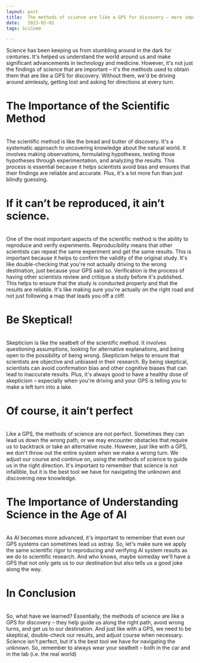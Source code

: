 ```yaml
---
layout: post
title:  The methods of science are like a GPS for discovery – more important than the final destination
date:   2023-05-01
tags: SciComm 

---
```

Science has been keeping us from stumbling around in the dark for centuries. It's helped us understand the world around us and make significant advancements in technology and medicine. However, it's not just the findings of science that are important – it's the methods used to obtain them that are like a GPS for discovery. Without them, we'd be driving around aimlessly, getting lost and asking for directions at every turn.

# The Importance of the Scientific Method
<br>
The scientific method is like the bread and butter of discovery. It's a systematic approach to uncovering knowledge about the natural world. It involves making observations, formulating hypotheses, testing those hypotheses through experimentation, and analyzing the results. This process is essential because it helps scientists avoid bias and ensures that their findings are reliable and accurate. Plus, it's a lot more fun than just blindly guessing.

# If it can’t be reproduced, it ain’t science.
<br>
One of the most important aspects of the scientific method is the ability to reproduce and verify experiments. Reproducibility means that other scientists can repeat the same experiment and get the same results. This is important because it helps to confirm the validity of the original study. It's like double-checking that you're not actually driving to the wrong destination, just because your GPS said so. Verification is the process of having other scientists review and critique a study before it's published. This helps to ensure that the study is conducted properly and that the results are reliable. It's like making sure you're actually on the right road and not just following a map that leads you off a cliff.

# Be Skeptical!
<br>
Skepticism is like the seatbelt of the scientific method. It involves questioning assumptions, looking for alternative explanations, and being open to the possibility of being wrong. Skepticism helps to ensure that scientists are objective and unbiased in their research. By being skeptical, scientists can avoid confirmation bias and other cognitive biases that can lead to inaccurate results. Plus, it's always good to have a healthy dose of skepticism – especially when you're driving and your GPS is telling you to make a left turn into a lake.

# Of course, it ain’t perfect
<br>
Like a GPS, the methods of science are not perfect. Sometimes they can lead us down the wrong path, or we may encounter obstacles that require us to backtrack or take an alternative route. However, just like with a GPS, we don't throw out the entire system when we make a wrong turn. We adjust our course and continue on, using the methods of science to guide us in the right direction. It's important to remember that science is not infallible, but it is the best tool we have for navigating the unknown and discovering new knowledge.

# The Importance of Understanding Science in the Age of AI
<br>
As AI becomes more advanced, it's important to remember that even our GPS systems can sometimes lead us astray. So, let's make sure we apply the same scientific rigor to reproducing and verifying AI system results as we do to scientific research. And who knows, maybe someday we'll have a GPS that not only gets us to our destination but also tells us a good joke along the way.

# In Conclusion
<br>
So, what have we learned? Essentially, the methods of science are like a GPS for discovery – they help guide us along the right path, avoid wrong turns, and get us to our destination. And just like with a GPS, we need to be skeptical, double-check our results, and adjust course when necessary. Science isn't perfect, but it's the best tool we have for navigating the unknown. So, remember to always wear your seatbelt – both in the car and in the lab (i.e. the real world)